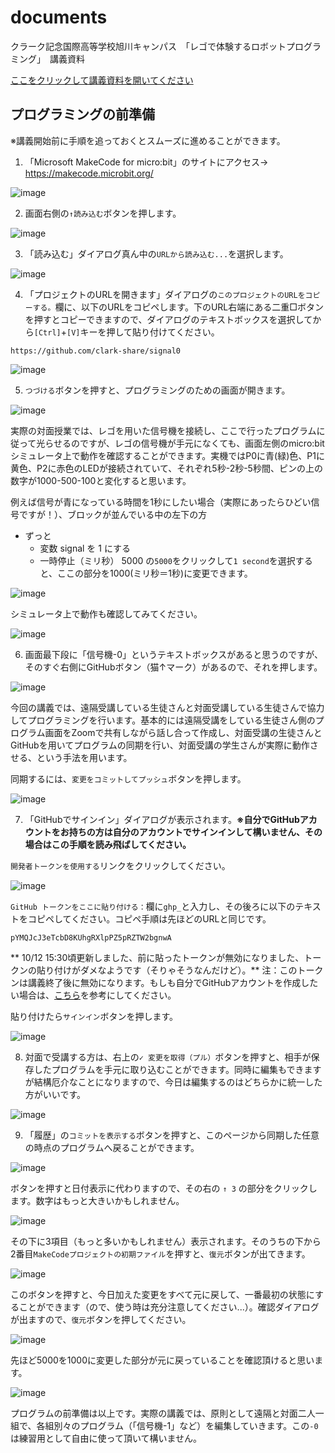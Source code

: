 # documents
クラーク記念国際高等学校旭川キャンパス　「レゴで体験するロボットプログラミング」　講義資料

[ここをクリックして講義資料を開いてください](https://github.com/clark-share/documents/raw/main/221013%E3%82%AF%E3%83%A9%E3%83%BC%E3%82%AF.pdf)

## プログラミングの前準備
※講義開始前に手順を追っておくとスムーズに進めることができます。

1. 「Microsoft MakeCode for micro:bit」のサイトにアクセス→ https://makecode.microbit.org/

![image](https://user-images.githubusercontent.com/115523011/195230500-034bb7f0-1207-4a3c-b483-23f7bfe873cb.png)

2. 画面右側の`↑読み込む`ボタンを押します。

![image](https://user-images.githubusercontent.com/115523011/195231230-74bf343d-c12c-4859-9db9-273f0a9c2c5f.png)

3. 「読み込む」ダイアログ真ん中の`URLから読み込む...`を選択します。

![image](https://user-images.githubusercontent.com/115523011/195231351-300a1931-cefe-472f-96d7-5ac73feb651c.png)

4. 「プロジェクトのURLを開きます」ダイアログの`このプロジェクトのURLをコピーする。`欄に、以下のURLをコピペします。下のURL右端にある二重□ボタンを押すとコピーできますので、ダイアログのテキストボックスを選択してから`[Ctrl]`+`[V]`キーを押して貼り付けてください。
```
https://github.com/clark-share/signal0
```

![image](https://user-images.githubusercontent.com/115523011/195231979-b1b7aec6-5b55-47e4-acc9-07cd4e553145.png)

5. `つづける`ボタンを押すと、プログラミングのための画面が開きます。

![image](https://user-images.githubusercontent.com/115523011/195232214-4e4b43ae-e7d3-48fd-bbf4-2e93098bd7ef.png)

実際の対面授業では、レゴを用いた信号機を接続し、ここで行ったプログラムに従って光らせるのですが、レゴの信号機が手元になくても、画面左側のmicro:bitシミュレータ上で動作を確認することができます。実機ではP0に青(緑)色、P1に黄色、P2に赤色のLEDが接続されていて、それぞれ5秒-2秒-5秒間、ピンの上の数字が1000-500-100と変化すると思います。

例えば信号が青になっている時間を1秒にしたい場合（実際にあったらひどい信号ですが！）、ブロックが並んでいる中の左下の方
- ずっと
  - 変数 signal を 1 にする
  - 一時停止（ミリ秒） 5000
の`5000`をクリックして`1 second`を選択すると、ここの部分を1000(ミリ秒＝1秒)に変更できます。

![image](https://user-images.githubusercontent.com/115523011/195233627-802c3a9a-3595-44b4-9da4-d13b6eab5368.png)

シミュレータ上で動作も確認してみてください。

![image](https://user-images.githubusercontent.com/115523011/195233842-1a11eab2-a963-40b1-b7c7-6a84bdcfae3c.png)

6. 画面最下段に「信号機-0」というテキストボックスがあると思うのですが、そのすぐ右側にGitHubボタン（猫↑マーク）があるので、それを押します。

![image](https://user-images.githubusercontent.com/115523011/195234045-2e6027e7-6643-4b93-a88a-1aede4c9604c.png)

今回の講義では、遠隔受講している生徒さんと対面受講している生徒さんで協力してプログラミングを行います。基本的には遠隔受講をしている生徒さん側のプログラム画面をZoomで共有しながら話し合って作成し、対面受講の生徒さんとGitHubを用いてプログラムの同期を行い、対面受講の学生さんが実際に動作させる、という手法を用います。

同期するには、`変更をコミットしてプッシュ`ボタンを押します。

![image](https://user-images.githubusercontent.com/115523011/195235089-ce2f2da7-40f5-48a3-a9df-76069e8df3a3.png)

7. 「GitHubでサインイン」ダイアログが表示されます。**※自分でGitHubアカウントをお持ちの方は自分のアカウントでサインインして構いません、その場合はこの手順を読み飛ばしてください。**

`開発者トークンを使用する`リンクをクリックしてください。

![image](https://user-images.githubusercontent.com/115523011/195235647-66fc0c45-45c2-46dd-b265-b23bf1ae1830.png)

`GitHub トークンをここに貼り付ける：`欄に`ghp_`と入力し、その後ろに以下のテキストをコピペしてください。コピペ手順は先ほどのURLと同じです。
```
pYMQJcJ3eTcbD8KUhgRXlpPZ5pRZTW2bgnwA
```
** 10/12 15:30頃更新しました、前に貼ったトークンが無効になりました、トークンの貼り付けがダメなようです（そりゃそうなんだけど）。**
注：このトークンは講義終了後に無効になります。もしも自分でGitHubアカウントを作成したい場合は、[こちら](https://qiita.com/jtFuruhata/items/0f28ebe5828005eae9b7)を参考にしてください。

貼り付けたら`サインイン`ボタンを押します。

![image](https://user-images.githubusercontent.com/115523011/195236279-cf40ff37-c71f-4f58-b29f-47e2966f6c9e.png)

8. 対面で受講する方は、右上の`✓ 変更を取得（プル）`ボタンを押すと、相手が保存したプログラムを手元に取り込むことができます。同時に編集もできますが結構厄介なことになりますので、今日は編集するのはどちらかに統一した方がいいです。

![image](https://user-images.githubusercontent.com/115523011/195245451-252a2f21-de85-4ee3-8ae2-6f155bf16180.png)

9. 「履歴」の`コミットを表示する`ボタンを押すと、このページから同期した任意の時点のプログラムへ戻ることができます。

![image](https://user-images.githubusercontent.com/115523011/195237302-93ea5ffb-99fc-4b63-a6e9-84b6a2e49986.png)

ボタンを押すと日付表示に代わりますので、その右の `↑ 3` の部分をクリックします。数字はもっと大きいかもしれません。

![image](https://user-images.githubusercontent.com/115523011/195237522-cfa168b9-bc14-45f3-9afe-31702be375ab.png)

その下に3項目（もっと多いかもしれません）表示されます。そのうちの下から2番目`MakeCodeプロジェクトの初期ファイル`を押すと、`復元`ボタンが出てきます。

![image](https://user-images.githubusercontent.com/115523011/195237862-a3a6ac16-33a4-4438-b438-b7a89bf4d839.png)

このボタンを押すと、今日加えた変更をすべて元に戻して、一番最初の状態にすることができます（ので、使う時は充分注意してください...）。確認ダイアログが出ますので、`復元`ボタンを押してください。

![image](https://user-images.githubusercontent.com/115523011/195237926-98f9d496-c8ed-4fee-b0b5-d3e1271ff774.png)

先ほど5000を1000に変更した部分が元に戻っていることを確認頂けると思います。

![image](https://user-images.githubusercontent.com/115523011/195238068-b7c14b9c-c1a7-4b12-bdde-134597ca3d76.png)

プログラムの前準備は以上です。実際の講義では、原則として遠隔と対面二人一組で、各組別々のプログラム（「信号機-1」など）を編集していきます。この`-0`は練習用として自由に使って頂いて構いません。
